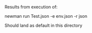 Results from execution of:

newman run Test.json -e env.json -r json

Should land as default in this directory
